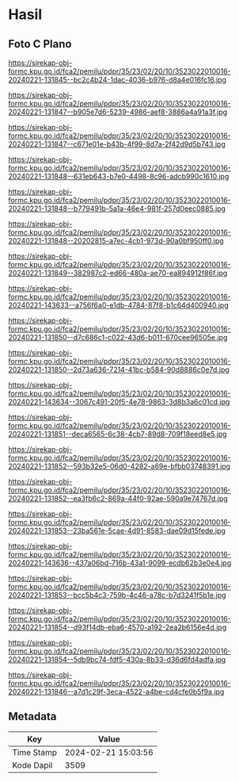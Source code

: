 # Hasil

## Foto C Plano

https://sirekap-obj-formc.kpu.go.id/fca2/pemilu/pdpr/35/23/02/20/10/3523022010016-20240221-131845--bc2c4b24-1dac-4036-b976-d8a4e016fc16.jpg

https://sirekap-obj-formc.kpu.go.id/fca2/pemilu/pdpr/35/23/02/20/10/3523022010016-20240221-131847--b905e7d6-5239-4986-aef8-3886a4a91a3f.jpg

https://sirekap-obj-formc.kpu.go.id/fca2/pemilu/pdpr/35/23/02/20/10/3523022010016-20240221-131847--c671e01e-b43b-4f99-8d7a-2f42d9d5b743.jpg

https://sirekap-obj-formc.kpu.go.id/fca2/pemilu/pdpr/35/23/02/20/10/3523022010016-20240221-131848--631eb643-b7e0-4498-8c96-adcb990c1610.jpg

https://sirekap-obj-formc.kpu.go.id/fca2/pemilu/pdpr/35/23/02/20/10/3523022010016-20240221-131848--b779491b-5a1a-46e4-981f-257d0eec0885.jpg

https://sirekap-obj-formc.kpu.go.id/fca2/pemilu/pdpr/35/23/02/20/10/3523022010016-20240221-131848--20202815-a7ec-4cb1-973d-90a0bf950ff0.jpg

https://sirekap-obj-formc.kpu.go.id/fca2/pemilu/pdpr/35/23/02/20/10/3523022010016-20240221-131849--382987c2-ed66-480a-ae70-ea894912f86f.jpg

https://sirekap-obj-formc.kpu.go.id/fca2/pemilu/pdpr/35/23/02/20/10/3523022010016-20240221-143633--a756f6a0-e1db-4784-87f8-b1c64d400940.jpg

https://sirekap-obj-formc.kpu.go.id/fca2/pemilu/pdpr/35/23/02/20/10/3523022010016-20240221-131850--d7c686c1-c022-43d6-b011-670cee96505e.jpg

https://sirekap-obj-formc.kpu.go.id/fca2/pemilu/pdpr/35/23/02/20/10/3523022010016-20240221-131850--2d73a636-7214-41bc-b584-90d8886c0e7d.jpg

https://sirekap-obj-formc.kpu.go.id/fca2/pemilu/pdpr/35/23/02/20/10/3523022010016-20240221-143634--3067c491-20f5-4e78-9863-3d8b3a6c01cd.jpg

https://sirekap-obj-formc.kpu.go.id/fca2/pemilu/pdpr/35/23/02/20/10/3523022010016-20240221-131851--deca6565-6c38-4cb7-89d8-709f18eed8e5.jpg

https://sirekap-obj-formc.kpu.go.id/fca2/pemilu/pdpr/35/23/02/20/10/3523022010016-20240221-131852--593b32e5-06d0-4282-a69e-bfbb03748391.jpg

https://sirekap-obj-formc.kpu.go.id/fca2/pemilu/pdpr/35/23/02/20/10/3523022010016-20240221-131852--ea3fb6c2-869a-44f0-92ae-590a9e74767d.jpg

https://sirekap-obj-formc.kpu.go.id/fca2/pemilu/pdpr/35/23/02/20/10/3523022010016-20240221-131853--23ba561e-5cae-4d91-8583-dae09d15fede.jpg

https://sirekap-obj-formc.kpu.go.id/fca2/pemilu/pdpr/35/23/02/20/10/3523022010016-20240221-143636--437a06bd-716b-43a1-9099-ecdb62b3e0e4.jpg

https://sirekap-obj-formc.kpu.go.id/fca2/pemilu/pdpr/35/23/02/20/10/3523022010016-20240221-131853--bcc5b4c3-759b-4c46-a78c-b7d3241f5b1e.jpg

https://sirekap-obj-formc.kpu.go.id/fca2/pemilu/pdpr/35/23/02/20/10/3523022010016-20240221-131854--d93f14db-eba6-4570-a192-2ea2b6156e4d.jpg

https://sirekap-obj-formc.kpu.go.id/fca2/pemilu/pdpr/35/23/02/20/10/3523022010016-20240221-131854--5db9bc74-fdf5-430a-8b33-d36d6fd4adfa.jpg

https://sirekap-obj-formc.kpu.go.id/fca2/pemilu/pdpr/35/23/02/20/10/3523022010016-20240221-131846--a7d1c29f-3eca-4522-a4be-cd4cfe0b5f9a.jpg


## Metadata

| Key        | Value               |
| ---------- | ------------------- |
| Time Stamp | 2024-02-21 15:03:56 |
| Kode Dapil | 3509                |



